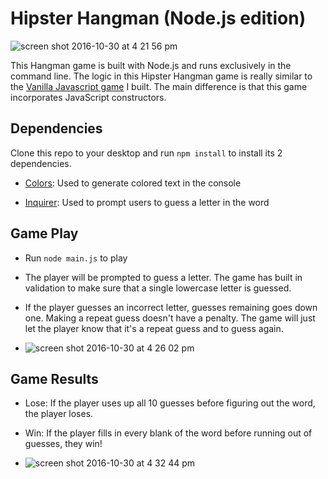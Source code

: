 # Hipster Hangman (Node.js edition)

![screen shot 2016-10-30 at 4 21 56 pm](https://cloud.githubusercontent.com/assets/18673328/19840863/15c45258-9ebd-11e6-84cc-7ce1380cedb9.png)

This Hangman game is built with Node.js and runs exclusively in the command line. The logic in this Hipster Hangman game is really similar to the [Vanilla Javascript game](https://github.com/stephorpilla/hipsterhangman) I built. The main difference is that this game incorporates JavaScript constructors.

## Dependencies

Clone this repo to your desktop and run `npm install` to install its 2 dependencies.

- [Colors](https://www.npmjs.com/package/colors): Used to generate colored text in the console

- [Inquirer](https://www.npmjs.com/package/inquirer): Used to prompt users to guess a letter in the word

## Game Play
- Run `node main.js` to play

- The player will be prompted to guess a letter. The game has built in validation to make sure that a single lowercase letter is guessed. 

- If the player guesses an incorrect letter, guesses remaining goes down one. Making a repeat guess doesn't have a penalty. The game will just let the player know that it's a repeat guess and to guess again.

- ![screen shot 2016-10-30 at 4 26 02 pm](https://cloud.githubusercontent.com/assets/18673328/19840878/a5d67ee8-9ebd-11e6-94e0-365713d29c93.png)

## Game Results
- Lose: If the player uses up all 10 guesses before figuring out the word, the player loses.

- Win: If the player fills in every blank of the word before running out of guesses, they win!

- ![screen shot 2016-10-30 at 4 32 44 pm](https://cloud.githubusercontent.com/assets/18673328/19840917/86978d00-9ebe-11e6-87a9-0f469d914745.png)
